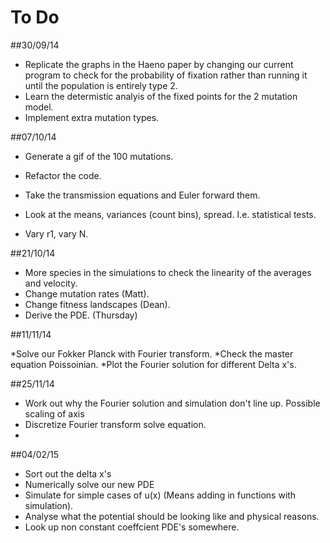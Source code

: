 To Do
===

##30/09/14

* Replicate the graphs in the Haeno paper by changing our current program to check for the probability of fixation rather than running it until the population is entirely type 2. 
* Learn the determistic analyis of the fixed points for the 2 mutation model. 
* Implement extra mutation types. 



##07/10/14 

* Generate a gif of the 100 mutations. 
* Refactor the code.
* Take the transmission equations and Euler forward them.
* Look at the means, variances (count bins), spread. I.e. statistical tests.  

* Vary r1, vary N. 

##21/10/14

* More species in the simulations to check the linearity of the averages and velocity.
* Change mutation rates (Matt).
* Change fitness landscapes (Dean).
* Derive the PDE. (Thursday)

##11/11/14

*Solve our Fokker Planck with Fourier transform. 
*Check the master equation Poissoinian. 
*Plot the Fourier solution for different Delta x's. 

##25/11/14

* Work out why the Fourier solution and simulation don't line up. Possible scaling of axis  
* Discretize Fourier transform solve equation. 
* 
##04/02/15

* Sort out the delta x's
* Numerically solve our new PDE
* Simulate for simple cases of u(x) (Means adding in functions with simulation). 
* Analyse what the potential should be looking like and physical reasons.
* Look up non constant coeffcient PDE's somewhere. 
